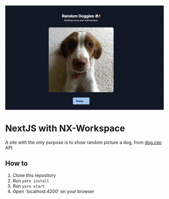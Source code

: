 ![preview.png](preview.png)

# NextJS with NX-Workspace

A site with the only purpose is to show random picture a dog, from [dog.ceo](https://dog.ceo/dog-api/documentation/random) API.

## How to

1. Clone this repository
2. Run `yarn install`
3. Run `yarn start`
4. Open `localhost:4200' on your browser

